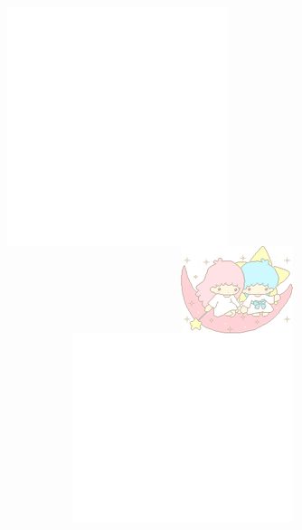 <div>
<img width="390" align="left" src="./metrics/metrics.svg"> 
</div>
<div width="20%" >

<img align="right" widht="250" src="./assets/little-twin-stars.gif">

<img align="right" width="390" src="./assets/introduction.svg"> 
